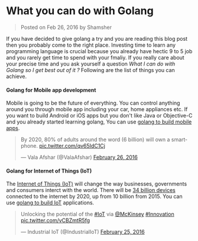 # What you can do with Golang
> Posted on Feb 26, 2016 by Shamsher

If you have decided to give golang a try and you are reading this blog post then you probably come to the right place. Investing time to learn any programming language is crucial because you already have hectic 9 to 5 job and you rarely get time to spend with your fmaliy. If you really care about your precise time and you ask yourself a question *What I can do with Golang so I get best out of it ?* Following are the list of things you can achieve.

#### Golang for Mobile app development

Mobile is going to be the future of everything. You can control anything around you through mobile app including your car, home appliances etc. If you want to build Android or iOS apps but you don't like Java or Objective-C and you already started learning golang, You can use [golang to build mobile apps](https://github.com/golang/go/wiki/Mobile).

<blockquote class="twitter-tweet" data-lang="en"><p lang="en" dir="ltr">By 2020, 80% of adults around the word (6 billion) will own a smartphone. <a href="https://t.co/qv65IdC1Cj">pic.twitter.com/qv65IdC1Cj</a></p>&mdash; Vala Afshar (@ValaAfshar) <a href="https://twitter.com/ValaAfshar/status/703028652649402368">February 26, 2016</a></blockquote>
<script async src="//platform.twitter.com/widgets.js" charset="utf-8"></script>

#### Golang for Internet of Things (IoT)
The [Internet of Things (IoT)](https://en.wikipedia.org/wiki/Internet_of_Things) will change the way businesses, governments and consumers interct with the world. There will be [34 billion devices](http://www.businessinsider.com/top-internet-of-things-trends-2016-1?IR=T) connected to the internet by 2020, up from 10 billion from 2015. You can use [golang to build IoT](http://gobot.io/) applications.

<blockquote class="twitter-tweet" data-lang="en"><p lang="en" dir="ltr">Unlocking the potential of the <a href="https://twitter.com/hashtag/IoT?src=hash">#IoT</a> via <a href="https://twitter.com/McKinsey">@McKinsey</a> <a href="https://twitter.com/hashtag/Innovation?src=hash">#Innovation</a> <a href="https://t.co/vCBZmtR5fg">pic.twitter.com/vCBZmtR5fg</a></p>&mdash; Industrial IoT (@IndustrialIoT) <a href="https://twitter.com/IndustrialIoT/status/702943805264273408">February 25, 2016</a></blockquote>
<script async src="//platform.twitter.com/widgets.js" charset="utf-8"></script>